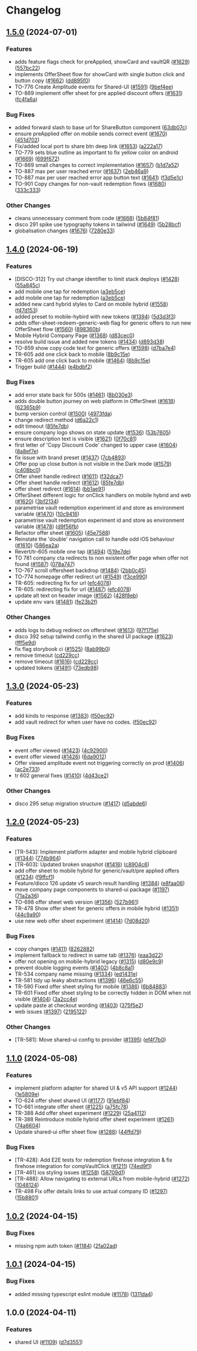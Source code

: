 # Changelog

## [1.5.0](https://github.com/bluelightcard/BlueLightCard-2.0/compare/shared-ui-v1.4.0...shared-ui-v1.5.0) (2024-07-01)


### Features

* adds feature flags check for preApplied, showCard and vaultQR ([#1629](https://github.com/bluelightcard/BlueLightCard-2.0/issues/1629)) ([557bc22](https://github.com/bluelightcard/BlueLightCard-2.0/commit/557bc22c18b033847c6b302bca3214cd0762db9c))
* implements OfferSheet flow for showCard with single button click and button copy ([#1662](https://github.com/bluelightcard/BlueLightCard-2.0/issues/1662)) ([dd895f0](https://github.com/bluelightcard/BlueLightCard-2.0/commit/dd895f0c959dd62def5602063f26bcfd726ddba5))
* TO-776 Create Amplitude events for Shared-UI ([#1591](https://github.com/bluelightcard/BlueLightCard-2.0/issues/1591)) ([9bef4ee](https://github.com/bluelightcard/BlueLightCard-2.0/commit/9bef4eefad788dce51dc13eb56e84258792e626c))
* TO-869 implement offer sheet for pre applied discount offers ([#1631](https://github.com/bluelightcard/BlueLightCard-2.0/issues/1631)) ([fc4fa6a](https://github.com/bluelightcard/BlueLightCard-2.0/commit/fc4fa6aef2a918cca8d346af2c3bf5e7d1fe3c80))


### Bug Fixes

* added forward slash to base url for ShareButton component ([63db07c](https://github.com/bluelightcard/BlueLightCard-2.0/commit/63db07ccfa7acd3444866ce4ab5b8ca082654fd1))
* ensure preApplied offer on mobile sends correct event ([#1670](https://github.com/bluelightcard/BlueLightCard-2.0/issues/1670)) ([451d702](https://github.com/bluelightcard/BlueLightCard-2.0/commit/451d70259caa3e43286fa2d97db40855a371eaf0))
* Fix/added local port to share btn deep link ([#1653](https://github.com/bluelightcard/BlueLightCard-2.0/issues/1653)) ([a222a17](https://github.com/bluelightcard/BlueLightCard-2.0/commit/a222a173675de785eb09682e9586299537e7fc36))
* TO-779 sets blue outline as important to fix yellow color on android ([#1669](https://github.com/bluelightcard/BlueLightCard-2.0/issues/1669)) ([699f672](https://github.com/bluelightcard/BlueLightCard-2.0/commit/699f672adc73c42e8f2c6f0c93e77bbc2ac36946))
* TO-869 small changes to correct implementation ([#1657](https://github.com/bluelightcard/BlueLightCard-2.0/issues/1657)) ([b1d7a52](https://github.com/bluelightcard/BlueLightCard-2.0/commit/b1d7a529a2a823d24057892fb14c17ab1c379efe))
* TO-887 max per user reached error ([#1637](https://github.com/bluelightcard/BlueLightCard-2.0/issues/1637)) ([2eb46a9](https://github.com/bluelightcard/BlueLightCard-2.0/commit/2eb46a9e72aa1fc7056037297c4ec16fadfa957f))
* TO-887 max per user reached error app button text ([#1641](https://github.com/bluelightcard/BlueLightCard-2.0/issues/1641)) ([f3d5e1c](https://github.com/bluelightcard/BlueLightCard-2.0/commit/f3d5e1c63dd5c35ba0582da4e755449b94d4592a))
* TO-901 Copy changes for non-vault redemption flows ([#1680](https://github.com/bluelightcard/BlueLightCard-2.0/issues/1680)) ([333c333](https://github.com/bluelightcard/BlueLightCard-2.0/commit/333c333cd284d24a430f2e206474421d57a52157))


### Other Changes

* cleans unnecessary comment from code ([#1668](https://github.com/bluelightcard/BlueLightCard-2.0/issues/1668)) ([5b84f81](https://github.com/bluelightcard/BlueLightCard-2.0/commit/5b84f81b1898ac7359d8fdd965453219474421f4))
* disco 291 spike use typography tokens in tailwind ([#1649](https://github.com/bluelightcard/BlueLightCard-2.0/issues/1649)) ([5b28bcf](https://github.com/bluelightcard/BlueLightCard-2.0/commit/5b28bcf3dc9e0d43b21c81d6d6d8cdecba362080))
* globalisation changes ([#1676](https://github.com/bluelightcard/BlueLightCard-2.0/issues/1676)) ([7280e33](https://github.com/bluelightcard/BlueLightCard-2.0/commit/7280e332335d7575ed3c3b9f125ba05d96172de3))

## [1.4.0](https://github.com/bluelightcard/BlueLightCard-2.0/compare/shared-ui-v1.3.0...shared-ui-v1.4.0) (2024-06-19)

### Features

- [DISCO-312] Try out change identifier to limit stack deploys ([#1428](https://github.com/bluelightcard/BlueLightCard-2.0/issues/1428)) ([55a845c](https://github.com/bluelightcard/BlueLightCard-2.0/commit/55a845c8499988a8fcf3c7cf340dd6b984173e92))
- add mobile one tap for redemption ([a3eb5ce](https://github.com/bluelightcard/BlueLightCard-2.0/commit/a3eb5ce04bd704c56f5140100823e3cde9cbb6f8))
- add mobile one tap for redemption ([a3eb5ce](https://github.com/bluelightcard/BlueLightCard-2.0/commit/a3eb5ce04bd704c56f5140100823e3cde9cbb6f8))
- added new card hybrid styles to Card on mobile hybrid ([#1558](https://github.com/bluelightcard/BlueLightCard-2.0/issues/1558)) ([f47d153](https://github.com/bluelightcard/BlueLightCard-2.0/commit/f47d1535069ef14d4f85880f18ba4a57707843d9))
- added preset to mobile-hybird with new tokens ([#1394](https://github.com/bluelightcard/BlueLightCard-2.0/issues/1394)) ([5d3d3f3](https://github.com/bluelightcard/BlueLightCard-2.0/commit/5d3d3f3cd5d4ebdef8d19299220ad4c43917704e))
- adds offer-sheet-redeem-generic-web flag for generic offers to run new OfferSheet flow ([#1560](https://github.com/bluelightcard/BlueLightCard-2.0/issues/1560)) ([898360b](https://github.com/bluelightcard/BlueLightCard-2.0/commit/898360b7ec906bb8a2611c851a8451bd547f4356))
- Mobile Hybrid Company Page ([#1368](https://github.com/bluelightcard/BlueLightCard-2.0/issues/1368)) ([d83cec0](https://github.com/bluelightcard/BlueLightCard-2.0/commit/d83cec0486b403cecfacfdd9ffe8c72d2961bf29))
- resolve build issue and added new tokens ([#1434](https://github.com/bluelightcard/BlueLightCard-2.0/issues/1434)) ([d893d38](https://github.com/bluelightcard/BlueLightCard-2.0/commit/d893d38fc7c28117b36f777ef643f8de4ee85f5b))
- TO-859 show copy code text for generic offers ([#1598](https://github.com/bluelightcard/BlueLightCard-2.0/issues/1598)) ([d7ba7e4](https://github.com/bluelightcard/BlueLightCard-2.0/commit/d7ba7e4de5a70c88a1b71185aab296bcacd53c3b))
- TR-605 add one click back to mobile ([8b9c15e](https://github.com/bluelightcard/BlueLightCard-2.0/commit/8b9c15ebc0777dfc114d5207b1764426e965196d))
- TR-605 add one click back to mobile ([#1464](https://github.com/bluelightcard/BlueLightCard-2.0/issues/1464)) ([8b9c15e](https://github.com/bluelightcard/BlueLightCard-2.0/commit/8b9c15ebc0777dfc114d5207b1764426e965196d))
- Trigger build ([#1444](https://github.com/bluelightcard/BlueLightCard-2.0/issues/1444)) ([e4bdbf2](https://github.com/bluelightcard/BlueLightCard-2.0/commit/e4bdbf202bd0994cb0730e3d53e17e812b6e5f75))

### Bug Fixes

- add error state back for 500s ([#1461](https://github.com/bluelightcard/BlueLightCard-2.0/issues/1461)) ([8b030e3](https://github.com/bluelightcard/BlueLightCard-2.0/commit/8b030e3edb91a59684a585110eb30f05f95246ed))
- adds double button journey on web platform in OfferSheet ([#1618](https://github.com/bluelightcard/BlueLightCard-2.0/issues/1618)) ([62365b9](https://github.com/bluelightcard/BlueLightCard-2.0/commit/62365b92c01cd2a329540d798d7c70d5ca3e1c27))
- bump version control ([#1500](https://github.com/bluelightcard/BlueLightCard-2.0/issues/1500)) ([4973fda](https://github.com/bluelightcard/BlueLightCard-2.0/commit/4973fda1d9f322c5082d7444dc86617865819297))
- change redirect method ([d6a22c1](https://github.com/bluelightcard/BlueLightCard-2.0/commit/d6a22c112eaa49ed5c26904863e9012752c85879))
- edit timeout ([85fe7db](https://github.com/bluelightcard/BlueLightCard-2.0/commit/85fe7db925537bbbf359b83c36d7106015860833))
- ensure company logo shows on state update ([#1536](https://github.com/bluelightcard/BlueLightCard-2.0/issues/1536)) ([53b7605](https://github.com/bluelightcard/BlueLightCard-2.0/commit/53b7605a0a63d996fb3b8e9cd9a20017563c9f8a))
- ensure description text is visible ([#1621](https://github.com/bluelightcard/BlueLightCard-2.0/issues/1621)) ([0f70c81](https://github.com/bluelightcard/BlueLightCard-2.0/commit/0f70c81755fd15fd2874829d091e9762b97514b8))
- first letter of 'Copy Discount Code' changed to upper case ([#1604](https://github.com/bluelightcard/BlueLightCard-2.0/issues/1604)) ([8a8ef7e](https://github.com/bluelightcard/BlueLightCard-2.0/commit/8a8ef7eb78eae695e57967e52f9294637eb93c35))
- fix issue with brand preset ([#1437](https://github.com/bluelightcard/BlueLightCard-2.0/issues/1437)) ([7cb4893](https://github.com/bluelightcard/BlueLightCard-2.0/commit/7cb48933cba40c4b308a7f8c14fccbfa9de02e59))
- Offer pop up close button is not visible in the Dark mode ([#1579](https://github.com/bluelightcard/BlueLightCard-2.0/issues/1579)) ([c408bc0](https://github.com/bluelightcard/BlueLightCard-2.0/commit/c408bc04e92f98d4f98be1c6c589d2965e70e8de))
- Offer sheet handle redirect ([#1611](https://github.com/bluelightcard/BlueLightCard-2.0/issues/1611)) ([f32dca7](https://github.com/bluelightcard/BlueLightCard-2.0/commit/f32dca73789fa2d3d6c75c76203523f62050e6a9))
- Offer sheet handle redirect ([#1612](https://github.com/bluelightcard/BlueLightCard-2.0/issues/1612)) ([85fe7db](https://github.com/bluelightcard/BlueLightCard-2.0/commit/85fe7db925537bbbf359b83c36d7106015860833))
- offer sheet redirect ([#1614](https://github.com/bluelightcard/BlueLightCard-2.0/issues/1614)) ([bb1ae91](https://github.com/bluelightcard/BlueLightCard-2.0/commit/bb1ae91fbc82826c48281ce478071d9d226b34e2))
- OfferSheet different logic for onClick handlers on mobile hybrid and web ([#1620](https://github.com/bluelightcard/BlueLightCard-2.0/issues/1620)) ([3bf2134](https://github.com/bluelightcard/BlueLightCard-2.0/commit/3bf213490594d9617b8f3cf68daf01d7b3888a09))
- parametrise vault redemption experiment id and store as environment variable ([#1470](https://github.com/bluelightcard/BlueLightCard-2.0/issues/1470)) ([10c9416](https://github.com/bluelightcard/BlueLightCard-2.0/commit/10c9416d96e1790b5871234a90e09ef34468e381))
- parametrise vault redemption experiment id and store as environment variable ([#1478](https://github.com/bluelightcard/BlueLightCard-2.0/issues/1478)) ([d9f56fb](https://github.com/bluelightcard/BlueLightCard-2.0/commit/d9f56fb99bfef5e17aeee49d367590defc2f483b))
- Refactor offer sheet ([#1605](https://github.com/bluelightcard/BlueLightCard-2.0/issues/1605)) ([45e7588](https://github.com/bluelightcard/BlueLightCard-2.0/commit/45e75889728073d676b4045ab69de7e50dba98f0))
- Reinstate the 'double' navigation call to handle odd iOS behaviour ([#1610](https://github.com/bluelightcard/BlueLightCard-2.0/issues/1610)) ([586ea2a](https://github.com/bluelightcard/BlueLightCard-2.0/commit/586ea2accc80b78a1690058da31f6e72348e334f))
- Revert/tr-605 mobile one tap ([#1494](https://github.com/bluelightcard/BlueLightCard-2.0/issues/1494)) ([519e7de](https://github.com/bluelightcard/BlueLightCard-2.0/commit/519e7de91295a384647a380e40e679610d6668f2))
- TO 781 company cta redirects to non existent offer page when offer not found ([#1587](https://github.com/bluelightcard/BlueLightCard-2.0/issues/1587)) ([078a747](https://github.com/bluelightcard/BlueLightCard-2.0/commit/078a74707f6d358d370294ea65d7025376a3b51c))
- TO-767 scroll offersheet backdrop ([#1484](https://github.com/bluelightcard/BlueLightCard-2.0/issues/1484)) ([2bb0c45](https://github.com/bluelightcard/BlueLightCard-2.0/commit/2bb0c45940611545a07a039e499c865d8a5347f3))
- TO-774 homepage offer redirect url ([#1549](https://github.com/bluelightcard/BlueLightCard-2.0/issues/1549)) ([f3ce990](https://github.com/bluelightcard/BlueLightCard-2.0/commit/f3ce99047507dc7b1e3280e2452523f9006c8a78))
- TR-605: redirecting fix for url ([efc4078](https://github.com/bluelightcard/BlueLightCard-2.0/commit/efc4078d4c113ae6c1263310afbc67f9dbafbd2c))
- TR-605: redirecting fix for url ([#1487](https://github.com/bluelightcard/BlueLightCard-2.0/issues/1487)) ([efc4078](https://github.com/bluelightcard/BlueLightCard-2.0/commit/efc4078d4c113ae6c1263310afbc67f9dbafbd2c))
- update alt text on header image ([#1562](https://github.com/bluelightcard/BlueLightCard-2.0/issues/1562)) ([428f8eb](https://github.com/bluelightcard/BlueLightCard-2.0/commit/428f8ebcb5853aee421c7594cb85c688b9336470))
- update env vars ([#1481](https://github.com/bluelightcard/BlueLightCard-2.0/issues/1481)) ([fe23b2f](https://github.com/bluelightcard/BlueLightCard-2.0/commit/fe23b2f680656817cc5c6abc97302740fa74a8e4))

### Other Changes

- adds logs to debug redirect on offersheet ([#1613](https://github.com/bluelightcard/BlueLightCard-2.0/issues/1613)) ([97f175e](https://github.com/bluelightcard/BlueLightCard-2.0/commit/97f175e815e29af32b7ccec8d93363e6ef9c882d))
- disco 392 setup tailwind config in the shared UI package ([#1623](https://github.com/bluelightcard/BlueLightCard-2.0/issues/1623)) ([fff5e9d](https://github.com/bluelightcard/BlueLightCard-2.0/commit/fff5e9daff7e9de0d91e8809ddf58c42433f293d))
- fix flag storybook ci ([#1525](https://github.com/bluelightcard/BlueLightCard-2.0/issues/1525)) ([8ab99b0](https://github.com/bluelightcard/BlueLightCard-2.0/commit/8ab99b0a4252bfddf92d2269f26f9c35e74c945a))
- remove timeout ([cd229cc](https://github.com/bluelightcard/BlueLightCard-2.0/commit/cd229cc09c8abb456f03b0270261d3a755c85c76))
- remove timeout ([#1616](https://github.com/bluelightcard/BlueLightCard-2.0/issues/1616)) ([cd229cc](https://github.com/bluelightcard/BlueLightCard-2.0/commit/cd229cc09c8abb456f03b0270261d3a755c85c76))
- updated tokens ([#1491](https://github.com/bluelightcard/BlueLightCard-2.0/issues/1491)) ([73edb98](https://github.com/bluelightcard/BlueLightCard-2.0/commit/73edb9827adb64df581bd6eedb6ae24d72f964b3))

## [1.3.0](https://github.com/bluelightcard/BlueLightCard-2.0/compare/shared-ui-v1.2.0...shared-ui-v1.3.0) (2024-05-23)

### Features

- add kinds to response ([#1383](https://github.com/bluelightcard/BlueLightCard-2.0/issues/1383)) ([f50ec92](https://github.com/bluelightcard/BlueLightCard-2.0/commit/f50ec9263cfd5c667f41d5ec3db8947868e98c24))
- add vault redirect for when user have no codes. ([f50ec92](https://github.com/bluelightcard/BlueLightCard-2.0/commit/f50ec9263cfd5c667f41d5ec3db8947868e98c24))

### Bug Fixes

- event offer viewed ([#1423](https://github.com/bluelightcard/BlueLightCard-2.0/issues/1423)) ([4c92900](https://github.com/bluelightcard/BlueLightCard-2.0/commit/4c92900930eafd3394b0db5e18f03b507f932ab8))
- event offer viewed ([#1426](https://github.com/bluelightcard/BlueLightCard-2.0/issues/1426)) ([6da9012](https://github.com/bluelightcard/BlueLightCard-2.0/commit/6da901226c145cf7806f02c6c922f850396391a9))
- Offer viewed amplitude event not triggering correctly on prod ([#1406](https://github.com/bluelightcard/BlueLightCard-2.0/issues/1406)) ([ac2e733](https://github.com/bluelightcard/BlueLightCard-2.0/commit/ac2e7335a6fdf55d32c3bfe4a3be5f28a63d94d8))
- tr 602 general fixes ([#1410](https://github.com/bluelightcard/BlueLightCard-2.0/issues/1410)) ([4d43ce2](https://github.com/bluelightcard/BlueLightCard-2.0/commit/4d43ce243686cae73b42872202e94ac532c1c414))

### Other Changes

- disco 295 setup migration structure ([#1417](https://github.com/bluelightcard/BlueLightCard-2.0/issues/1417)) ([d5abde6](https://github.com/bluelightcard/BlueLightCard-2.0/commit/d5abde6dafaa9e31e5b92cc69e261bba5fca5988))

## [1.2.0](https://github.com/bluelightcard/BlueLightCard-2.0/compare/shared-ui-v1.1.0...shared-ui-v1.2.0) (2024-05-23)

### Features

- [TR-543]: Implement platform adapter and mobile hybrid clipboard ([#1344](https://github.com/bluelightcard/BlueLightCard-2.0/issues/1344)) ([774b964](https://github.com/bluelightcard/BlueLightCard-2.0/commit/774b9646c87ec69ff49aa3e57a1f68403c039ed8))
- [TR-603]: Updated broken snapshot ([#1416](https://github.com/bluelightcard/BlueLightCard-2.0/issues/1416)) ([c8904c6](https://github.com/bluelightcard/BlueLightCard-2.0/commit/c8904c69e6394c8b506d8465dad04c8e03e0bcb8))
- add offer sheet to mobile hybrid for generic/vault/pre applied offers ([#1234](https://github.com/bluelightcard/BlueLightCard-2.0/issues/1234)) ([f9ffcf1](https://github.com/bluelightcard/BlueLightCard-2.0/commit/f9ffcf1058b8480bbcbdb525c63c7f4f256c1403))
- Feature/disco 126 update v5 search result handling ([#1384](https://github.com/bluelightcard/BlueLightCard-2.0/issues/1384)) ([e8faa06](https://github.com/bluelightcard/BlueLightCard-2.0/commit/e8faa060a65dd4e48f30049eb2365c7aa306789e))
- move company page components to shared-ui package ([#1197](https://github.com/bluelightcard/BlueLightCard-2.0/issues/1197)) ([71a2a36](https://github.com/bluelightcard/BlueLightCard-2.0/commit/71a2a3655d81c5368014967e80cb8aabba1fb9ae))
- TO-698 offer sheet web version ([#1356](https://github.com/bluelightcard/BlueLightCard-2.0/issues/1356)) ([527b961](https://github.com/bluelightcard/BlueLightCard-2.0/commit/527b961e7892f54355ad3b9255f59f1592d39830))
- TR-478 Show offer sheet for generic offers in mobile hybrid ([#1351](https://github.com/bluelightcard/BlueLightCard-2.0/issues/1351)) ([44c9a90](https://github.com/bluelightcard/BlueLightCard-2.0/commit/44c9a90fec3ddaa7699278966165b1a417bdc562))
- use new web offer sheet experiment ([#1414](https://github.com/bluelightcard/BlueLightCard-2.0/issues/1414)) ([7d08d20](https://github.com/bluelightcard/BlueLightCard-2.0/commit/7d08d20959a9e9f98ed1dbec5f8807f11705ee88))

### Bug Fixes

- copy changes ([#1411](https://github.com/bluelightcard/BlueLightCard-2.0/issues/1411)) ([8262882](https://github.com/bluelightcard/BlueLightCard-2.0/commit/82628829844d39a20b2a1f389311272c99590600))
- implement fallback to redirect in same tab ([#1376](https://github.com/bluelightcard/BlueLightCard-2.0/issues/1376)) ([eaa3d22](https://github.com/bluelightcard/BlueLightCard-2.0/commit/eaa3d22fdc53f65dfdb3bab0217acb5f5aa61f2e))
- offer not opening on mobile-hybrid legacy ([#1315](https://github.com/bluelightcard/BlueLightCard-2.0/issues/1315)) ([d80e9c9](https://github.com/bluelightcard/BlueLightCard-2.0/commit/d80e9c9e7060ca381b72734ad0937c2ed166c0d5))
- prevent double logging events ([#1402](https://github.com/bluelightcard/BlueLightCard-2.0/issues/1402)) ([4b8c8a1](https://github.com/bluelightcard/BlueLightCard-2.0/commit/4b8c8a134d9e24b9c0134d5d2c1ecc55dc60808b))
- TR-534 company name missing ([#1334](https://github.com/bluelightcard/BlueLightCard-2.0/issues/1334)) ([ed1431e](https://github.com/bluelightcard/BlueLightCard-2.0/commit/ed1431e9ea5e02e9fa17b42f01f34c5cc1fd1677))
- TR-581 tidy up leaky abstractions ([#1396](https://github.com/bluelightcard/BlueLightCard-2.0/issues/1396)) ([46e6c55](https://github.com/bluelightcard/BlueLightCard-2.0/commit/46e6c559c8ff86292435557622c85c2b58521254))
- TR-590 Fixed offer sheet styling for mobile ([#1386](https://github.com/bluelightcard/BlueLightCard-2.0/issues/1386)) ([6b84883](https://github.com/bluelightcard/BlueLightCard-2.0/commit/6b848838dc86d5acc6919facb40f0f9584e3ac1c))
- TR-601 Fixed offer sheet styling to be correctly hidden in DOM when not visible ([#1404](https://github.com/bluelightcard/BlueLightCard-2.0/issues/1404)) ([3a2cc4e](https://github.com/bluelightcard/BlueLightCard-2.0/commit/3a2cc4e9ded25b928e2e1273d38532b2572014ae))
- update paste at checkout wording ([#1403](https://github.com/bluelightcard/BlueLightCard-2.0/issues/1403)) ([375f5e2](https://github.com/bluelightcard/BlueLightCard-2.0/commit/375f5e2e00f337ed8129518e9a893db1fe62528d))
- web issues ([#1397](https://github.com/bluelightcard/BlueLightCard-2.0/issues/1397)) ([2195122](https://github.com/bluelightcard/BlueLightCard-2.0/commit/2195122b4ecf36d7085be2377c5766c1540d42ad))

### Other Changes

- [TR-581]: Move shared-ui config to provider ([#1395](https://github.com/bluelightcard/BlueLightCard-2.0/issues/1395)) ([ef4f7b0](https://github.com/bluelightcard/BlueLightCard-2.0/commit/ef4f7b0525b44ec9238fdc892a77ca481fece6ef))

## [1.1.0](https://github.com/bluelightcard/BlueLightCard-2.0/compare/shared-ui-v1.0.2...shared-ui-v1.1.0) (2024-05-08)

### Features

- implement platform adapter for shared UI & v5 API support ([#1244](https://github.com/bluelightcard/BlueLightCard-2.0/issues/1244)) ([1e5809e](https://github.com/bluelightcard/BlueLightCard-2.0/commit/1e5809e6da7f66ebab10a2a9ef24fe2598d0118d))
- TO-624 offer sheet shared UI ([#1177](https://github.com/bluelightcard/BlueLightCard-2.0/issues/1177)) ([91ebf84](https://github.com/bluelightcard/BlueLightCard-2.0/commit/91ebf84b1921e6aa17eb73350bd26cc43a51d4b2))
- TO-661 integrate offer sheet ([#1225](https://github.com/bluelightcard/BlueLightCard-2.0/issues/1225)) ([a75fc78](https://github.com/bluelightcard/BlueLightCard-2.0/commit/a75fc78ded101e81658c1ec05e703639d0aa0900))
- TR-388 Add offer sheet experiment ([#1229](https://github.com/bluelightcard/BlueLightCard-2.0/issues/1229)) ([25a4112](https://github.com/bluelightcard/BlueLightCard-2.0/commit/25a4112a341c4259b629e2551bebf40b2927a143))
- TR-388 Reintroduce mobile hybrid offer sheet experiment ([#1261](https://github.com/bluelightcard/BlueLightCard-2.0/issues/1261)) ([74a6604](https://github.com/bluelightcard/BlueLightCard-2.0/commit/74a66047717c1fdccfe78cc4def53eedc79726aa))
- Update shared-ui offer sheet flow ([#1288](https://github.com/bluelightcard/BlueLightCard-2.0/issues/1288)) ([44ffd79](https://github.com/bluelightcard/BlueLightCard-2.0/commit/44ffd799c20e8ab814c95b4e2cea64b609412f35))

### Bug Fixes

- [TR-428]: Add E2E tests for redemption firehose integration & fix firehose integration for compVaultClick ([#1211](https://github.com/bluelightcard/BlueLightCard-2.0/issues/1211)) ([74ed9f1](https://github.com/bluelightcard/BlueLightCard-2.0/commit/74ed9f1b6d10643d8ab9bf53dcd902fce3ad5aa5))
- [TR-461] ios styling issues ([#1258](https://github.com/bluelightcard/BlueLightCard-2.0/issues/1258)) ([58709d1](https://github.com/bluelightcard/BlueLightCard-2.0/commit/58709d19293d0e110a7928420b870f3be9811f62))
- [TR-488]: Allow navigating to external URLs from mobile-hybrid ([#1272](https://github.com/bluelightcard/BlueLightCard-2.0/issues/1272)) ([1048124](https://github.com/bluelightcard/BlueLightCard-2.0/commit/10481245c7b8a589dcb4e001abffac10fd618f44))
- TR-498 Fix offer details links to use actual company ID ([#1297](https://github.com/bluelightcard/BlueLightCard-2.0/issues/1297)) ([15b8801](https://github.com/bluelightcard/BlueLightCard-2.0/commit/15b88013a0269886d8fa45340996e01563337c56))

## [1.0.2](https://github.com/bluelightcard/BlueLightCard-2.0/compare/shared-ui-v1.0.1...shared-ui-v1.0.2) (2024-04-15)

### Bug Fixes

- missing npm auth token ([#1184](https://github.com/bluelightcard/BlueLightCard-2.0/issues/1184)) ([2fa02ad](https://github.com/bluelightcard/BlueLightCard-2.0/commit/2fa02ad4dc90c2464e3731cb9b4cdafc6f830c93))

## [1.0.1](https://github.com/bluelightcard/BlueLightCard-2.0/compare/shared-ui-v1.0.0...shared-ui-v1.0.1) (2024-04-15)

### Bug Fixes

- added missing typescript eslint module ([#1178](https://github.com/bluelightcard/BlueLightCard-2.0/issues/1178)) ([1311da4](https://github.com/bluelightcard/BlueLightCard-2.0/commit/1311da4ade52c2e5aee4b99873e2dba7a0a51ec1))

## 1.0.0 (2024-04-11)

### Features

- shared UI ([#1109](https://github.com/bluelightcard/BlueLightCard-2.0/issues/1109)) ([d7d3551](https://github.com/bluelightcard/BlueLightCard-2.0/commit/d7d3551c040241bedede7c9a74e41405ce1dac78))
